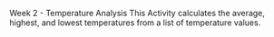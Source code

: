  Week 2 - Temperature Analysis
 This Activity calculates the average, highest, and lowest temperatures from a list of temperature values.